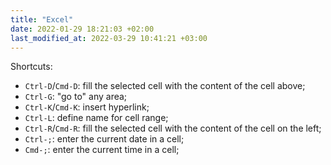 ```yaml
---
title: "Excel"
date: 2022-01-29 18:21:03 +02:00
last_modified_at: 2022-03-29 10:41:21 +03:00
---
```


Shortcuts:

- `Ctrl-D`/`Cmd-D`: fill the selected cell with the content of the cell above;
- `Ctrl-G`: "go to" any area;
- `Ctrl-K`/`Cmd-K`: insert hyperlink;
- `Ctrl-L`: define name for cell range;
- `Ctrl-R`/`Cmd-R`: fill the selected cell with the content of the cell on the left;
- `Ctrl-;`: enter the current date in a cell;
- `Cmd-;`: enter the current time in a cell;
